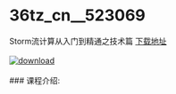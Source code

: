 # 36tz_cn__523069
Storm流计算从入门到精通之技术篇
[下载地址](http://www.36tz.cn/article/523069 "下载地址")
<br/></br>[![download](http://36tz.cn/muke_img/2018_07_1-26-300x213.png "下载地址")](http://www.36tz.cn/article/523069 "下载地址")
<br/></br>### 课程介绍:


